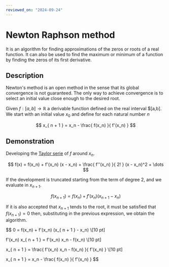 ```yaml
---
reviewed_on: "2024-09-24"
---
```


# Newton Raphson method

It is an algorithm for finding approximations of the zeros or roots of a real function. It can also be used to find the maximum or minimum of a function by finding the zeros of its first derivative.

## Description

Newton's method is an open method in the sense that its global convergence is not guaranteed. The only way to achieve convergence is to select an initial value close enough to the desired root.

Given $f:[a,b] \rightarrow \mathbb{ R }$ a derivable function defined on the real interval $[a,b]. We start with an initial value $x_0$ and define for each natural number $n$

$$
x_{ n + 1 } = x_n - \frac{ f(x_n) }{ f'(x_n) }
$$

## Demonstration

Developing the [Taylor serie](./006-Taylor_serie.md) of $f$ around $x_n$.

$$
f(x) = f(x_n) + f'(x_n) (x - x_n) + \frac{ f''(x_n) }{ 2! } (x - x_n)^2 + \dots
$$

If the development is truncated starting from the term of degree 2, and we evaluate in $x_{ n + 1 }$.

$$
f(x_{ n + 1 }) = f(x_n) + f'(x_n) (x_{ n + 1 } - x_n)
$$

If it is also accepted that $x_{ n + 1 }$ tends to the root, it must be satisfied that $f(x_{ n + 1 }) = 0$ then, substituting in the previous expression, we obtain the algorithm.

$$
0 = f(x_n) + f'(x_n) (x_{ n + 1 } - x_n) \\[10 pt]

f'(x_n) x_{ n + 1 } = f'(x_n) x_n - f(x_n) \\[10 pt]

x_{ n + 1 } = \frac{ f'(x_n) x_n - f(x_n) }{ f'(x_n) } \\[10 pt]

x_{ n + 1 } = x_n - \frac{ f(x_n) }{ f'(x_n) }
$$
